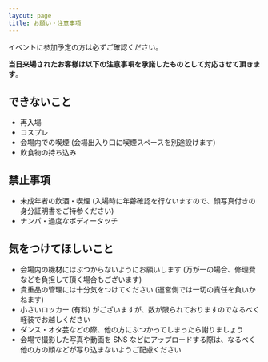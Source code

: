 ```yaml
---
layout: page
title: お願い・注意事項
---
```


イベントに参加予定の方は必ずご確認ください。

**当日来場されたお客様は以下の注意事項を承諾したものとして対応させて頂きます**。

## できないこと
- 再入場
- コスプレ
- 会場内での喫煙 (会場出入り口に喫煙スペースを別途設けます)
- 飲食物の持ち込み

## 禁止事項
- 未成年者の飲酒・喫煙 (入場時に年齢確認を行ないますので、顔写真付きの身分証明書をご持参ください)
- ナンパ・過度なボディータッチ

## 気をつけてほしいこと
- 会場内の機材にはぶつからないようにお願いします (万が一の場合、修理費などを負担して頂く場合もございます)
- 貴重品の管理には十分気をつけてください (運営側では一切の責任を負いかねます)
- 小さいロッカー (有料) がございますが、数が限られておりますのでなるべく軽装でお越しください
- ダンス・オタ芸などの際、他の方にぶつかってしまったら謝りましょう
- 会場で撮影した写真や動画を SNS などにアップロードする際は、なるべく他の方の顔などが写り込まないようご配慮ください
